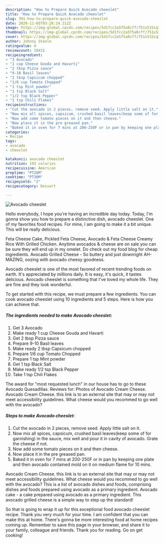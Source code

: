 ```yaml
---
description: "How to Prepare Quick Avocado cheeslet"
title: "How to Prepare Quick Avocado cheeslet"
slug: 391-how-to-prepare-quick-avocado-cheeslet
date: 2020-11-05T03:28:24.312Z
image: https://img-global.cpcdn.com/recipes/5d1fcc2a5f5a0cff/751x532cq70/avocado-cheeslet-recipe-main-photo.jpg
thumbnail: https://img-global.cpcdn.com/recipes/5d1fcc2a5f5a0cff/751x532cq70/avocado-cheeslet-recipe-main-photo.jpg
cover: https://img-global.cpcdn.com/recipes/5d1fcc2a5f5a0cff/751x532cq70/avocado-cheeslet-recipe-main-photo.jpg
author: Johnny Steele
ratingvalue: 4
reviewcount: 18431
recipeingredient:
- "3 Avocado"
- "1 cup Cheese Gouda and Havarti"
- "2 tbsp Pizza sauce"
- "9-10 Basil leaves"
- "2 tbsp Capsicum chopped"
- "1/6 cup Tomato Chopped"
- "1 tsp Mint powder"
- "1 tsp Black Salt"
- "1/2 tsp Black Pepper"
- "1 tsp Chili Flakes"
recipeinstructions:
- "Cut the avocado in 2 pieces, remove seed. Apply little salt on it."
- "Now mix all spices, capsicum, crushed basil leaves(keep some of for garnishing) in the sauce, mix well and pour it in cavity of avocado. Grate the cheese if not."
- "Now add some tomato pieces on it and then cheese."
- "Now place it in the pre greased pan."
- "Baked it in oven for 7 mins at 200-250F or in pan by keeping one plate and then avocado contained mold on it on medium flame for 10 mins."
categories:
- Recipe
tags:
- avocado
- cheeslet

katakunci: avocado cheeslet 
nutrition: 193 calories
recipecuisine: American
preptime: "PT26M"
cooktime: "PT30M"
recipeyield: "2"
recipecategory: Dessert

---
```



![Avocado cheeslet](https://img-global.cpcdn.com/recipes/5d1fcc2a5f5a0cff/751x532cq70/avocado-cheeslet-recipe-main-photo.jpg)

Hello everybody, I hope you're having an incredible day today. Today, I'm gonna show you how to prepare a distinctive dish, avocado cheeslet. One of my favorites food recipes. For mine, I am going to make it a bit unique. This will be really delicious.

Feta Cheese Cake, Pickled Feta Cheese, Avocado &amp; Feta Cheese Creamy Rice With Grilled Chicken. Anytime avocados &amp; cheese are on sale you can be sure they will end up in my omelet. Do check out my food blog for cheap ingredients. Avocado Grilled Cheese - So buttery and just downright AH-MAZING, oozing with avocado cheesy goodness.

Avocado cheeslet is one of the most favored of recent trending foods on earth. It's appreciated by millions daily. It is easy, it's quick, it tastes delicious. Avocado cheeslet is something that I've loved my whole life. They are fine and they look wonderful.


To get started with this recipe, we must prepare a few ingredients. You can cook avocado cheeslet using 10 ingredients and 5 steps. Here is how you can achieve that.

<!--inarticleads1-->

##### The ingredients needed to make Avocado cheeslet:

1. Get 3 Avocado
1. Make ready 1 cup Cheese Gouda and Havarti
1. Get 2 tbsp Pizza sauce
1. Prepare 9-10 Basil leaves
1. Make ready 2 tbsp Capsicum chopped
1. Prepare 1/6 cup Tomato Chopped
1. Prepare 1 tsp Mint powder
1. Get 1 tsp Black Salt
1. Make ready 1/2 tsp Black Pepper
1. Take 1 tsp Chili Flakes


The award for &#34;most requested lunch&#34; in our house has to go to these Avocado Quesadillas. Reviews for: Photos of Avocado Cream Cheese. Avocado Cream Cheese. this link is to an external site that may or may not meet accessibility guidelines. What cheese would you recommed to go well with the avocado? 

<!--inarticleads2-->

##### Steps to make Avocado cheeslet:

1. Cut the avocado in 2 pieces, remove seed. Apply little salt on it.
1. Now mix all spices, capsicum, crushed basil leaves(keep some of for garnishing) in the sauce, mix well and pour it in cavity of avocado. Grate the cheese if not.
1. Now add some tomato pieces on it and then cheese.
1. Now place it in the pre greased pan.
1. Baked it in oven for 7 mins at 200-250F or in pan by keeping one plate and then avocado contained mold on it on medium flame for 10 mins.


Avocado Cream Cheese. this link is to an external site that may or may not meet accessibility guidelines. What cheese would you recommed to go well with the avocado? This is a list of avocado dishes and foods, comprising dishes and foods prepared using avocado as a primary ingredient. Avocado cake - a cake prepared using avocado as a primary ingredient. This avocado grilled cheese is a simple way to step up the standard! 

So that is going to wrap it up for this exceptional food avocado cheeslet recipe. Thank you very much for your time. I am confident that you can make this at home. There's gonna be more interesting food at home recipes coming up. Remember to save this page in your browser, and share it to your family, colleague and friends. Thank you for reading. Go on get cooking!
